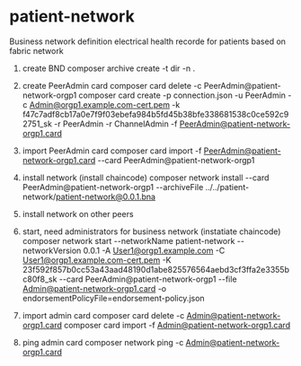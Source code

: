 # patient-network

Business network definition
electrical health recorde for patients based on fabric network

1. create BND
composer archive create -t dir -n .

2. create PeerAdmin card
composer card delete -c PeerAdmin@patient-network-orgp1
composer card create -p connection.json -u PeerAdmin -c Admin@orgp1.example.com-cert.pem -k f47c7adf8cb17a0e7f9f03ebefa984b5fd45b38bfe338681538c0ce592c92751_sk -r PeerAdmin -r ChannelAdmin -f PeerAdmin@patient-network-orgp1.card

3. import PeerAdmin card
composer card import -f PeerAdmin@patient-network-orgp1.card --card PeerAdmin@patient-network-orgp1


4. install network (install chaincode)
composer network install --card PeerAdmin@patient-network-orgp1 --archiveFile ../../patient-network/patient-network@0.0.1.bna

4. install network on other peers 

5. start, need administrators for business network  (instatiate chaincode)
composer network start --networkName patient-network --networkVersion 0.0.1 -A User1@orgp1.example.com -C User1@orgp1.example.com-cert.pem -K 23f592f857b0cc53a43aad48190d1abe825576564aebd3cf3ffa2e3355bc80f8_sk --card PeerAdmin@patient-network-orgp1 --file Admin@patient-network-orgp1.card -o endorsementPolicyFile=endorsement-policy.json

6. import admin card
composer card delete -c Admin@patient-network-orgp1.card
composer card import -f Admin@patient-network-orgp1.card

7. ping admin card
composer network ping -c Admin@patient-network-orgp1.card



